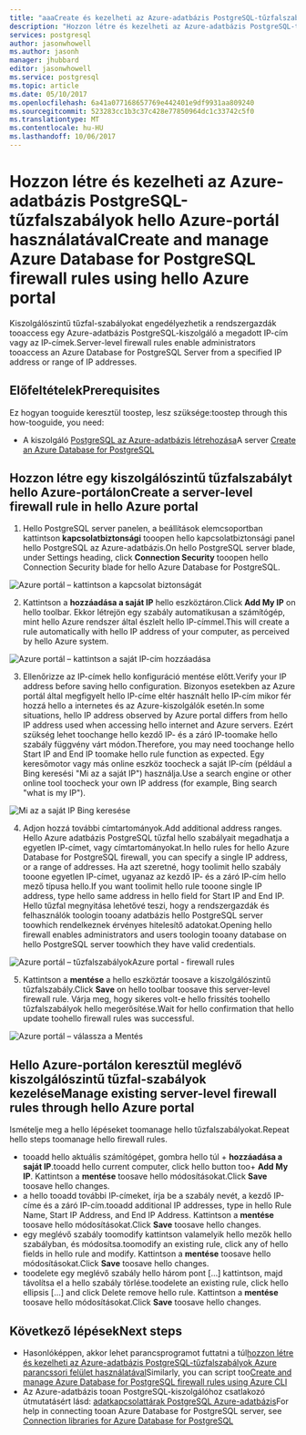 ```yaml
---
title: "aaaCreate és kezelheti az Azure-adatbázis PostgreSQL-tűzfalszabályok hello Azure-portál használatával |} Microsoft Docs"
description: "Hozzon létre és kezelheti az Azure-adatbázis PostgreSQL-tűzfalszabályok hello Azure-portál használatával"
services: postgresql
author: jasonwhowell
ms.author: jasonh
manager: jhubbard
editor: jasonwhowell
ms.service: postgresql
ms.topic: article
ms.date: 05/10/2017
ms.openlocfilehash: 6a41a077168657769e442401e9df9931aa809240
ms.sourcegitcommit: 523283cc1b3c37c428e77850964dc1c33742c5f0
ms.translationtype: MT
ms.contentlocale: hu-HU
ms.lasthandoff: 10/06/2017
---
```

# <a name="create-and-manage-azure-database-for-postgresql-firewall-rules-using-hello-azure-portal"></a><span data-ttu-id="b720f-103">Hozzon létre és kezelheti az Azure-adatbázis PostgreSQL-tűzfalszabályok hello Azure-portál használatával</span><span class="sxs-lookup"><span data-stu-id="b720f-103">Create and manage Azure Database for PostgreSQL firewall rules using hello Azure portal</span></span>
<span data-ttu-id="b720f-104">Kiszolgálószintű tűzfal-szabályokat engedélyezhetik a rendszergazdák tooaccess egy Azure-adatbázis PostgreSQL-kiszolgáló a megadott IP-cím vagy az IP-címek.</span><span class="sxs-lookup"><span data-stu-id="b720f-104">Server-level firewall rules enable administrators tooaccess an Azure Database for PostgreSQL Server from a specified IP address or range of IP addresses.</span></span> 

## <a name="prerequisites"></a><span data-ttu-id="b720f-105">Előfeltételek</span><span class="sxs-lookup"><span data-stu-id="b720f-105">Prerequisites</span></span>
<span data-ttu-id="b720f-106">Ez hogyan tooguide keresztül toostep, lesz szüksége:</span><span class="sxs-lookup"><span data-stu-id="b720f-106">toostep through this how-tooguide, you need:</span></span>
- <span data-ttu-id="b720f-107">A kiszolgáló [PostgreSQL az Azure-adatbázis létrehozása](quickstart-create-server-database-portal.md)</span><span class="sxs-lookup"><span data-stu-id="b720f-107">A server [Create an Azure Database for PostgreSQL](quickstart-create-server-database-portal.md)</span></span>

## <a name="create-a-server-level-firewall-rule-in-hello-azure-portal"></a><span data-ttu-id="b720f-108">Hozzon létre egy kiszolgálószintű tűzfalszabályt hello Azure-portálon</span><span class="sxs-lookup"><span data-stu-id="b720f-108">Create a server-level firewall rule in hello Azure portal</span></span>
1. <span data-ttu-id="b720f-109">Hello PostgreSQL server panelen, a beállítások elemcsoportban kattintson **kapcsolatbiztonsági** tooopen hello kapcsolatbiztonsági panel hello PostgreSQL az Azure-adatbázis.</span><span class="sxs-lookup"><span data-stu-id="b720f-109">On hello PostgreSQL server blade, under Settings heading, click **Connection Security** tooopen hello Connection Security blade for hello Azure Database for PostgreSQL.</span></span>

  ![Azure portál – kattintson a kapcsolat biztonságát](./media/howto-manage-firewall-using-portal/1-connection-security.png)

2. <span data-ttu-id="b720f-111">Kattintson a **hozzáadása a saját IP** hello eszköztáron.</span><span class="sxs-lookup"><span data-stu-id="b720f-111">Click **Add My IP** on hello toolbar.</span></span> <span data-ttu-id="b720f-112">Ekkor létrejön egy szabály automatikusan a számítógép, mint hello Azure rendszer által észlelt hello IP-címmel.</span><span class="sxs-lookup"><span data-stu-id="b720f-112">This will create a rule automatically with hello IP address of your computer, as perceived by hello Azure system.</span></span>

  ![Azure portál – kattintson a saját IP-cím hozzáadása](./media/howto-manage-firewall-using-portal/2-add-my-ip.png)

3. <span data-ttu-id="b720f-114">Ellenőrizze az IP-címek hello konfiguráció mentése előtt.</span><span class="sxs-lookup"><span data-stu-id="b720f-114">Verify your IP address before saving hello configuration.</span></span> <span data-ttu-id="b720f-115">Bizonyos esetekben az Azure portál által megfigyelt hello IP-címe eltér használt hello IP-cím mikor fér hozzá hello a internetes és az Azure-kiszolgálók esetén.</span><span class="sxs-lookup"><span data-stu-id="b720f-115">In some situations, hello IP address observed by Azure portal differs from hello IP address used when accessing hello internet and Azure servers.</span></span> <span data-ttu-id="b720f-116">Ezért szükség lehet toochange hello kezdő IP- és a záró IP-toomake hello szabály függvény várt módon.</span><span class="sxs-lookup"><span data-stu-id="b720f-116">Therefore, you may need toochange hello Start IP and End IP toomake hello rule function as expected.</span></span>
<span data-ttu-id="b720f-117">Egy keresőmotor vagy más online eszköz toocheck a saját IP-cím (például a Bing keresési "Mi az a saját IP") használja.</span><span class="sxs-lookup"><span data-stu-id="b720f-117">Use a search engine or other online tool toocheck your own IP address (for example, Bing search "what is my IP").</span></span>

  ![Mi az a saját IP Bing keresése](./media/howto-manage-firewall-using-portal/3-what-is-my-ip.png)

4. <span data-ttu-id="b720f-119">Adjon hozzá további címtartományok.</span><span class="sxs-lookup"><span data-stu-id="b720f-119">Add additional address ranges.</span></span> <span data-ttu-id="b720f-120">Hello Azure adatbázis PostgreSQL tűzfal hello szabályait megadhatja a egyetlen IP-címet, vagy címtartományokat.</span><span class="sxs-lookup"><span data-stu-id="b720f-120">In hello rules for hello Azure Database for PostgreSQL firewall, you can specify a single IP address, or a range of addresses.</span></span> <span data-ttu-id="b720f-121">Ha azt szeretné, hogy toolimit hello szabály tooone egyetlen IP-címet, ugyanaz az kezdő IP- és a záró IP-cím hello mező típusa hello.</span><span class="sxs-lookup"><span data-stu-id="b720f-121">If you want toolimit hello rule tooone single IP address, type hello same address in hello field for Start IP and End IP.</span></span> <span data-ttu-id="b720f-122">Hello tűzfal megnyitása lehetővé teszi, hogy a rendszergazdák és felhasználók toologin tooany adatbázis hello PostgreSQL server toowhich rendelkeznek érvényes hitelesítő adatokat.</span><span class="sxs-lookup"><span data-stu-id="b720f-122">Opening hello firewall enables administrators and users toologin tooany database on hello PostgreSQL server toowhich they have valid credentials.</span></span>

  ![<span data-ttu-id="b720f-123">Azure portál – tűzfalszabályok</span><span class="sxs-lookup"><span data-stu-id="b720f-123">Azure portal - firewall rules</span></span> ](./media/howto-manage-firewall-using-portal/4-specify-addresses.png)

5. <span data-ttu-id="b720f-124">Kattintson a **mentése** a hello eszköztár toosave a kiszolgálószintű tűzfalszabály.</span><span class="sxs-lookup"><span data-stu-id="b720f-124">Click **Save** on hello toolbar toosave this server-level firewall rule.</span></span> <span data-ttu-id="b720f-125">Várja meg, hogy sikeres volt-e hello frissítés toohello tűzfalszabályok hello megerősítése.</span><span class="sxs-lookup"><span data-stu-id="b720f-125">Wait for hello confirmation that hello update toohello firewall rules was successful.</span></span>

  ![Azure portál – válassza a Mentés](./media/howto-manage-firewall-using-portal/5-save-firewall-rule.png)


## <a name="manage-existing-server-level-firewall-rules-through-hello-azure-portal"></a><span data-ttu-id="b720f-127">Hello Azure-portálon keresztül meglévő kiszolgálószintű tűzfal-szabályok kezelése</span><span class="sxs-lookup"><span data-stu-id="b720f-127">Manage existing server-level firewall rules through hello Azure portal</span></span>
<span data-ttu-id="b720f-128">Ismételje meg a hello lépéseket toomanage hello tűzfalszabályokat.</span><span class="sxs-lookup"><span data-stu-id="b720f-128">Repeat hello steps toomanage hello firewall rules.</span></span>
* <span data-ttu-id="b720f-129">tooadd hello aktuális számítógépet, gombra hello túl + **hozzáadása a saját IP**.</span><span class="sxs-lookup"><span data-stu-id="b720f-129">tooadd hello current computer, click hello button too+ **Add My IP**.</span></span> <span data-ttu-id="b720f-130">Kattintson a **mentése** toosave hello módosításokat.</span><span class="sxs-lookup"><span data-stu-id="b720f-130">Click **Save** toosave hello changes.</span></span>
* <span data-ttu-id="b720f-131">a hello tooadd további IP-címeket, írja be a szabály nevét, a kezdő IP-címe és a záró IP-cím.</span><span class="sxs-lookup"><span data-stu-id="b720f-131">tooadd additional IP addresses, type in hello Rule Name, Start IP Address, and End IP Address.</span></span> <span data-ttu-id="b720f-132">Kattintson a **mentése** toosave hello módosításokat.</span><span class="sxs-lookup"><span data-stu-id="b720f-132">Click **Save** toosave hello changes.</span></span>
* <span data-ttu-id="b720f-133">egy meglévő szabály toomodify kattintson valamelyik hello mezők hello szabályban, és módosítsa.</span><span class="sxs-lookup"><span data-stu-id="b720f-133">toomodify an existing rule, click any of hello fields in hello rule and modify.</span></span> <span data-ttu-id="b720f-134">Kattintson a **mentése** toosave hello módosításokat.</span><span class="sxs-lookup"><span data-stu-id="b720f-134">Click **Save** toosave hello changes.</span></span>
* <span data-ttu-id="b720f-135">toodelete egy meglévő szabály hello három pont [...] kattintson, majd távolítsa el a hello szabály törlése.</span><span class="sxs-lookup"><span data-stu-id="b720f-135">toodelete an existing rule, click hello ellipsis […] and click Delete remove hello rule.</span></span> <span data-ttu-id="b720f-136">Kattintson a **mentése** toosave hello módosításokat.</span><span class="sxs-lookup"><span data-stu-id="b720f-136">Click **Save** toosave hello changes.</span></span>

## <a name="next-steps"></a><span data-ttu-id="b720f-137">Következő lépések</span><span class="sxs-lookup"><span data-stu-id="b720f-137">Next steps</span></span>
- <span data-ttu-id="b720f-138">Hasonlóképpen, akkor lehet parancsprogramot futtatni a túl[hozzon létre és kezelheti az Azure-adatbázis PostgreSQL-tűzfalszabályok Azure parancssori felület használatával](howto-manage-firewall-using-cli.md)</span><span class="sxs-lookup"><span data-stu-id="b720f-138">Similarly, you can script too[Create and manage Azure Database for PostgreSQL firewall rules using Azure CLI](howto-manage-firewall-using-cli.md)</span></span>
- <span data-ttu-id="b720f-139">Az Azure-adatbázis tooan PostgreSQL-kiszolgálóhoz csatlakozó útmutatásért lásd: [adatkapcsolattárak PostgreSQL Azure-adatbázis](concepts-connection-libraries.md)</span><span class="sxs-lookup"><span data-stu-id="b720f-139">For help in connecting tooan Azure Database for PostgreSQL server, see [Connection libraries for Azure Database for PostgreSQL](concepts-connection-libraries.md)</span></span>
